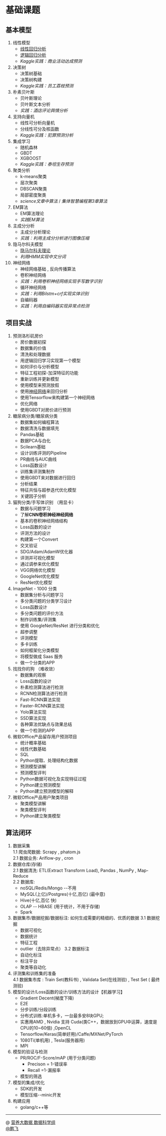 # 基础课题
## 基本模型
1. 线性模型
    - [线性回归分析](./ml/LinearRegression.md)
    - [逻辑回归分析](./ml/LogisticRegression.md)
    - *Kaggle实践：商业活动达成预测*
2. 决策树
    - 决策树基础
    - 决策树构建
    - *Kaggle实践：员工荔枝预测*
3. 朴素贝叶斯
    - 贝叶斯理论
    - 贝叶斯文本分析
    - *实践：酒店评论舆情分析*
4. 支持向量机
    - 线性可分析向量机
    - 分线性可分及核函数
    - *Kaggle实践：犯罪预测分析*
5. 集成学习
    - 随机森林
    - GBDT
    - XGBOOST
    - *Kaggle实践：泰坦生存预测*
6. 聚类分析
    - k-means聚类
    - 层次聚类
    - DBSCAN聚类
    - 局部密度聚类
    - *science文章中算法* / *集体智慧编程第3章算法*
7. EM算法
    - EM算法理论
    - *实践EM算法*
8. 主成分分析
    - 主成分分析理论
    - *实践：利用主成分分析进行图像压缩*
9. 隐马尔科夫模型
    - [隐马尔科夫理论](./ml/HMM.md)
    - *利用HMM实现中文分词*
10. 神经网络
    - 神经网络基础 , 反向传播算法
    - 卷积神经网络
    - *实践：利用卷积神经网络实现手写数字识别*
    - 循环神经网络
    - *实践：利用Bilstm+crf实现实体识别*
    - 自编码器
    - *实践：利用自编码器实现异常点检测*

## 项目实战
1. 预测洛杉矶房价
    - 房价数据初探 
    - 数据集的价值
    - 清洗和处理数据
    - 用逻辑回归学习实现第一个模型
    - 如何评价与分析模型
    - 特征工程初探-加深特征的功能
    - 重新训练并更新模型
    - 使用模型来预测放假
    - 使用[神经网络]()来回归分析
    - 使用Tensorflow来构建第一个神经网络
    - 优化网络
    - 使用GBDT对房价进行预测
2. 糖尿病分类/糖尿病分类
    - 数据集如何编程算法
    - 数据清洗与数据填充
    - Pandas基础
    - 数据PCA与白化
    - Scilearn基础
    - 设计训练评测的Pipeline
    - PR曲线与AUC曲线
    - Loss函数设计
    - 训练集评测集制作
    - 使用GBDT来对数据进行回归
    - 分析结果
    - 特征共恒与超参迭代优化模型
    - 关键因子分析
3. 猫狗分类/手写体识别 （用显卡）
    - 数据与问题学习
    - 了解**CNN卷积神经神经网络**
    - 基本的卷积神经网络结构
    - Loss函数的设计
    - 评测方法的设计
    - 构建第一个Convert
    - 交叉验证
    - SDG/Adam/AdamW优化器
    - 评测并可视化模型
    - 通过调参来优化模型
    - VGG网络优化模型
    - GoogleNet优化模型
    - ResNet优化模型
4. ImageNet - 1000 分类
    - 数据集分析与问题学习
    - 多分类问题的分类学习设计
    - Loss函数设计
    - 多分类问题的评价方法
    - 制作训练集/评测集
    - 使用 GoogleNet/ResNet 进行分类和优化
    - 超参调整
    - 评测模型
    - 多卡训练
    - 如何框架化分类模型
    - 将模型做成 Saas 服务
    - 做一个分类的APP
5. 找找你的狗 （难收敛）
    - 数据集的观察
    - Loss函数的设计
    - 朴素检测算法进行检测
    - RCNN检测算法进行检测
    - Fast-RCNN算法实现
    - Faster-RCNN算法实现
    - Yolo算法实现
    - SSD算法实现
    - 各种算法优缺点与效果总结
    - 做一个检测的APP
6. 微软Office产品留存用户预测项目
    - 统计概率基础
    - 线性代数基础
    - SQL
    - Python提取、处理结构化数据
    - 预测模型讲解
    - 预测模型评判
    - Python数据可视化及实现特征过程
    - Python建立预测模型
    - Python建立预测模型的解释
7. 微软Office产品用户聚类项目
    - 聚类模型讲解
    - 聚类模型评判
    - Python建立聚类模型

## 算法闭环
1. 数据采集  
    1.1 爬虫爬数据: Scrapy , phatom.js  
    2.1 数据业务: Ariflow-py , cron  
2. 数据仓库(存储)  
    2.1 数据清洗: ETL(Extract Transform Load), Pandas , NumPy , Map-Reduce  
    2.2 数据库:  
     - noSQL/Redis/Mongo --不用
     - MySQL(上亿)/Postgres(十亿,百亿)  (最中意)
     - Hive(十亿,百亿 快)
     - OLAP -- HBASE (用于统计，不用于存储)
     - Spark
3. 数据集市/数据挖掘/数据标注: 如何生成需要的精细的、优质的数据
    3.1 数据挖掘
    - 数据可视化
    - 数据统计
    - 特征工程
    - outlier（去除异常点）
    3.2 数据标注
    - 自动化标注
    - 标注平台
    - 聚类等自动化
4. 评测集和训练集的准备  
    4.1 数据集市库 : Train Set(教科书) , Validata Set(在线测验)  , Test Set (
    最终测验)   
5. 模型的设计/Loss函数的设计/训练方法的设计【机器学习】
    - Gradient Decent(梯度下降)
    - E2E
    - 分步训练/分段训练
    - 分布式训练:单机多卡，一台最多安8块GPU;
    - 实惠用AMD , Nvidia 支持 Cuda(类C++，数据放到GPU中运算，速度是CPU的10~60倍) ,OpenCL
    - Tensorflow/Keras(简单好用)/Caffe/MXNet/PyTorch
    - 1080Ti(单机用) , Tesla(服务器用)
    - MPI
6. 模型的验证与检测
    - PR/ROC/F-Score/mAP (用于分类问题)
        - Precison = 1-错误率
        - Recall =1-漏报率
    - 模型的筛选
7. 模型的集成/优化
    - SDK的开发 
    - 模型压缩--minic开发
8. 构建应用
    - golang/c++等



------------
@  [营养大数据 数据科学组](http://git.quietalk.cn/hnbd/data)      
[@鹏飞](http://git.hnbdata.cn/lipengfei)